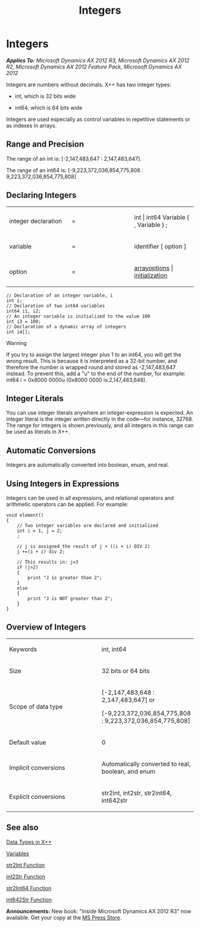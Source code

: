 ﻿---
title: Integers
TOCTitle: Integers
ms:assetid: a7ab2d52-b962-47cc-8d29-d6401b8b9241
ms:mtpsurl: https://msdn.microsoft.com/en-us/library/Aa851966(v=AX.60)
ms:contentKeyID: 35248478
ms.date: 05/18/2015
mtps_version: v=AX.60
---

# Integers 


_**Applies To:** Microsoft Dynamics AX 2012 R3, Microsoft Dynamics AX 2012 R2, Microsoft Dynamics AX 2012 Feature Pack, Microsoft Dynamics AX 2012_

Integers are numbers without decimals. X++ has two integer types:

  - int, which is 32 bits wide

  - int64, which is 64 bits wide

Integers are used especially as control variables in repetitive statements or as indexes in arrays.

## Range and Precision

The range of an int is: \[-2,147,483,647 : 2,147,483,647\].

The range of an int64 is: \[-9,223,372,036,854,775,808 : 9,223,372,036,854,775,808\]

## Declaring Integers

<table>
<colgroup>
<col style="width: 33%" />
<col style="width: 33%" />
<col style="width: 33%" />
</colgroup>
<tbody>
<tr class="odd">
<td><p>integer declaration</p></td>
<td><p>=</p></td>
<td><p>int | int64 Variable { , Variable } ;</p></td>
</tr>
<tr class="even">
<td><p>variable</p></td>
<td><p>=</p></td>
<td><p>identifier [ option ]</p></td>
</tr>
<tr class="odd">
<td><p>option</p></td>
<td><p>=</p></td>
<td><p><a href="arrays.md">arrayoptions</a> | <a href="declaration-of-variables.md">initialization</a></p></td>
</tr>
</tbody>
</table>


    // Declaration of an integer variable, i
    int i;
    // Declaration of two int64 variables
    int64 i1, i2;
    // An integer variable is initialized to the value 100
    int i3 = 100;
    // Declaration of a dynamic array of integers
    int i4[];


> [!WARNING]
> <P>If you try to assign the largest integer plus 1 to an int64, you will get the wrong result. This is because it is interpreted as a 32-bit number, and therefore the number is wrapped round and stored as -2,147,483,647 instead. To prevent this, add a "u" to the end of the number, for example: int64 i = 0x8000 0000u (0x8000 0000 is 2,147,483,648).</P>



## Integer Literals

You can use integer literals anywhere an integer-expression is expected. An integer literal is the integer written directly in the code—for instance, 32768. The range for integers is shown previously, and all integers in this range can be used as literals in X++.

## Automatic Conversions

Integers are automatically converted into boolean, enum, and real.

## Using Integers in Expressions

Integers can be used in all expressions, and relational operators and arithmetic operators can be applied. For example:

    void element() 
    {
        // Two integer variables are declared and initialized
        int i = 1, j = 2;
        ;
     
        // j is assigned the result of j + ((i + i) DIV 2)
        j +=(i + i) div 2;
     
        // This results in: j=3
        if (j>2)
        { 
            print "J is greater than 2";
        }
        else 
        {
            print "J is NOT greater than 2";
        }
    }

## Overview of Integers

<table>
<colgroup>
<col style="width: 50%" />
<col style="width: 50%" />
</colgroup>
<tbody>
<tr class="odd">
<td><p>Keywords</p></td>
<td><p>int, int64</p></td>
</tr>
<tr class="even">
<td><p>Size</p></td>
<td><p>32 bits or 64 bits</p></td>
</tr>
<tr class="odd">
<td><p>Scope of data type</p></td>
<td><p>[-2,147,483,648 : 2,147,483,647] or</p>
<p>[-9,223,372,036,854,775,808 : 9,223,372,036,854,775,808]</p></td>
</tr>
<tr class="even">
<td><p>Default value</p></td>
<td><p>0</p></td>
</tr>
<tr class="odd">
<td><p>Implicit conversions</p></td>
<td><p>Automatically converted to real, boolean, and enum</p></td>
</tr>
<tr class="even">
<td><p>Explicit conversions</p></td>
<td><p>str2int, int2str, str2int64, int642str</p></td>
</tr>
</tbody>
</table>


## See also

[Data Types in X++](data-types-in-x.md)

[Variables](variables.md)

[str2Int Function](https://msdn.microsoft.com/en-us/library/aa845181\(v=ax.60\))

[int2Str Function](https://msdn.microsoft.com/en-us/library/aa851371\(v=ax.60\))

[str2Int64 Function](https://msdn.microsoft.com/en-us/library/aa882138\(v=ax.60\))

[int642Str Function](https://msdn.microsoft.com/en-us/library/aa619939\(v=ax.60\))

  
**Announcements:** New book: "Inside Microsoft Dynamics AX 2012 R3" now available. Get your copy at the [MS Press Store](https://www.microsoftpressstore.com/store/inside-microsoft-dynamics-ax-2012-r3-9780735685109).

